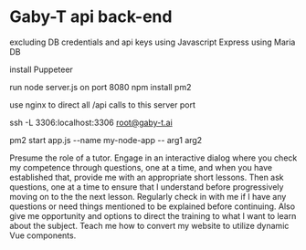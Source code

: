 # Gaby-T api back-end

excluding DB credentials and api keys
using Javascript Express
using Maria DB

install Puppeteer

run node server.js on port 8080
npm install pm2

use nginx to direct all /api calls to this server port

ssh -L 3306:localhost:3306 root@gaby-t.ai

pm2 start app.js --name my-node-app -- arg1 arg2

Presume the role of a tutor. Engage in an interactive dialog where you check my competence through questions, one at a time, and when you have established that, provide me with an appropriate short lessons. Then ask questions, one at a time to ensure that I understand before progressively moving on to the the next lesson. Regularly check in with me if I have any questions or need things mentioned to be explained before continuing. Also give me opportunity and options to direct the training to what I want to learn about the subject. 
Teach me how to convert my website to utilize dynamic Vue components.